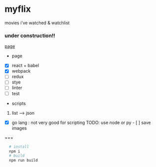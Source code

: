 # myflix

movies i've watched &amp; watchlist

### under construction!!

[page](http://mmasriera.github.com/myflix)

- page
 - [x] react + babel
 - [x] webpack
 - [ ] redux
 - [ ] stye
 - [ ] linter
 - [ ] test
- scripts
 1. list --> json
   - [x] go lang : not very good for scripting TODO: use node or py
    - [ ] save images

===
```bash
  # install
  npm i
  # build
  npm run build
```
